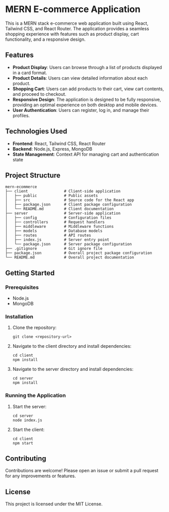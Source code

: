 # MERN E-commerce Application

This is a MERN stack e-commerce web application built using React, Tailwind CSS, and React Router. The application provides a seamless shopping experience with features such as product display, cart functionality, and a responsive design.

## Features

- **Product Display**: Users can browse through a list of products displayed in a card format.
- **Product Details**: Users can view detailed information about each product.
- **Shopping Cart**: Users can add products to their cart, view cart contents, and proceed to checkout.
- **Responsive Design**: The application is designed to be fully responsive, providing an optimal experience on both desktop and mobile devices.
- **User Authentication**: Users can register, log in, and manage their profiles.

## Technologies Used

- **Frontend**: React, Tailwind CSS, React Router
- **Backend**: Node.js, Express, MongoDB
- **State Management**: Context API for managing cart and authentication state

## Project Structure

```
mern-ecommerce
├── client                # Client-side application
│   ├── public            # Public assets
│   ├── src               # Source code for the React app
│   ├── package.json      # Client package configuration
│   └── README.md         # Client documentation
├── server                # Server-side application
│   ├── config            # Configuration files
│   ├── controllers       # Request handlers
│   ├── middleware        # Middleware functions
│   ├── models            # Database models
│   ├── routes            # API routes
│   ├── index.js          # Server entry point
│   └── package.json      # Server package configuration
├── .gitignore            # Git ignore file
├── package.json          # Overall project package configuration
└── README.md             # Overall project documentation
```

## Getting Started

### Prerequisites

- Node.js
- MongoDB

### Installation

1. Clone the repository:
   ```
   git clone <repository-url>
   ```

2. Navigate to the client directory and install dependencies:
   ```
   cd client
   npm install
   ```

3. Navigate to the server directory and install dependencies:
   ```
   cd server
   npm install
   ```

### Running the Application

1. Start the server:
   ```
   cd server
   node index.js
   ```

2. Start the client:
   ```
   cd client
   npm start
   ```



## Contributing

Contributions are welcome! Please open an issue or submit a pull request for any improvements or features.

## License

This project is licensed under the MIT License.
